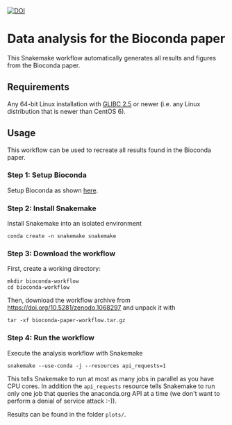 [![DOI](https://zenodo.org/badge/DOI/10.5281/zenodo.1068297.svg)](https://doi.org/10.5281/zenodo.1068297)

# Data analysis for the Bioconda paper

This Snakemake workflow automatically generates all results and figures from the Bioconda paper.

## Requirements

Any 64-bit Linux installation with [GLIBC 2.5](http://unix.stackexchange.com/a/120381) or newer (i.e. any Linux distribution that is newer than CentOS 6).


## Usage

This workflow can be used to recreate all results found in the Bioconda paper.

### Step 1: Setup Bioconda

Setup Bioconda as shown [here](https://bioconda.github.io).

### Step 2: Install Snakemake

Install Snakemake into an isolated environment

    conda create -n snakemake snakemake

### Step 3: Download the workflow

First, create a working directory:

    mkdir bioconda-workflow
    cd bioconda-workflow

Then, download the workflow archive from https://doi.org/10.5281/zenodo.1068297 and unpack it with

    tar -xf bioconda-paper-workflow.tar.gz

### Step 4: Run the workflow

Execute the analysis workflow with Snakemake

    snakemake --use-conda -j --resources api_requests=1

This tells Snakemake to run at most as many jobs in parallel as you have CPU cores.
In addition the `api_requests` resource tells Snakemake to run only one job that
queries the anaconda.org API at a time (we don't want to perform a denial of
service attack :-)).

Results can be found in the folder `plots/`.
